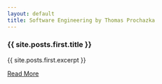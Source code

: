 ```yaml
---
layout: default
title: Software Engineering by Thomas Prochazka
---
```


<section>
    <h3>{{ site.posts.first.title }}</h3>
    <p>{{ site.posts.first.excerpt }}</p>
    <a href="{{ site.posts.first.url }}">Read More</a>
</section>